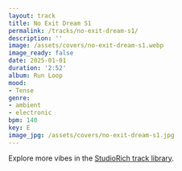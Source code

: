```yaml
---
layout: track
title: No Exit Dream S1
permalink: /tracks/no-exit-dream-s1/
description: ''
image: /assets/covers/no-exit-dream-s1.webp
image_ready: false
date: 2025-01-01
duration: '2:52'
album: Run Loop
mood:
- Tense
genre:
- ambient
- electronic
bpm: 140
key: E
image_jpg: /assets/covers/no-exit-dream-s1.jpg
---
```


Explore more vibes in the [StudioRich track library](/tracks/).
